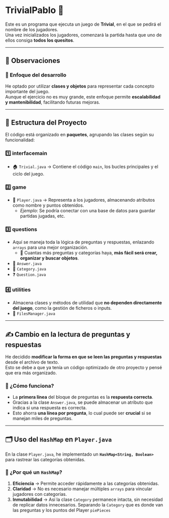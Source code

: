 # TrivialPablo 🎲  

Este es un programa que ejecuta un juego de **Trivial**, en el que se pedirá el nombre de los jugadores.  
Una vez inicializados los jugadores, comenzará la partida hasta que uno de ellos consiga **todos los quesitos**.

---

## 📌 Observaciones  

### 🔹 Enfoque del desarrollo  
He optado por utilizar **clases y objetos** para representar cada concepto importante del juego.  
Aunque el ejercicio no es muy grande, este enfoque permite **escalabilidad y mantenibilidad**, facilitando futuras mejoras.

---

## 📂 Estructura del Proyecto  

El código está organizado en **paquetes**, agrupando las clases según su funcionalidad:  

### **1️⃣ interfacemain**  
- 🏠 `Trivial.java` → Contiene el código `main`, los bucles principales y el ciclo del juego.

### **2️⃣ game**  
- 👤 `Player.java` → Representa a los jugadores, almacenando atributos como nombre y puntos obtenidos.  
  - *Ejemplo*: Se podría conectar con una base de datos para guardar partidas jugadas, etc.

### **3️⃣ questions**  
- Aquí se maneja toda la lógica de preguntas y respuestas, enlazando `arrays` para una mejor organización.  
  - 📌 Cuantas más preguntas y categorías haya, **más fácil será crear, organizar y buscar objetos**.  
- 📄 `Answer.java`  
- 📂 `Category.java`  
- ❓ `Question.java`  

### **4️⃣ utilities**  
- Almacena clases y métodos de utilidad que **no dependen directamente del juego**, como la gestión de ficheros o inputs.  
- 📁 `FilesManager.java`  

---

## ✍️ Cambio en la lectura de preguntas y respuestas  

He decidido **modificar la forma en que se leen las preguntas y respuestas** desde el archivo de texto.  
Esto se debe a que ya tenía un código optimizado de otro proyecto y pensé que era más organizado.  

### 📌 ¿Cómo funciona?  
- La **primera línea** del bloque de preguntas es la **respuesta correcta**.  
- Gracias a la clase `Answer.java`, se puede almacenar un atributo que indica si una respuesta es correcta.  
- Esto ahorra **una línea por pregunta**, lo cual puede ser **crucial** si se manejan miles de preguntas.

---

## 🗂️ Uso del `HashMap` en `Player.java`  

En la clase `Player.java`, he implementado un **`HashMap<String, Boolean>`** para rastrear las categorías obtenidas.  

### 🚀 ¿Por qué un `HashMap`?  
1. **Eficiencia** → Permite acceder rápidamente a las categorías obtenidas.  
2. **Claridad** → No es necesario manejar múltiples `arrays` para vincular jugadores con categorías.  
3. **Inmutabilidad** → Así la clase `Category` permanece intacta, sin necesidad de replicar datos innecesarios. Separando la `Category` que es donde van las preguntas y los puntos del Player `piePieces`
